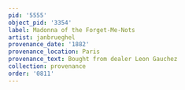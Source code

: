 ```yaml
---
pid: '5555'
object_pid: '3354'
label: Madonna of the Forget-Me-Nots
artist: janbrueghel
provenance_date: '1882'
provenance_location: Paris
provenance_text: Bought from dealer Leon Gauchez
collection: provenance
order: '0811'
---
```

